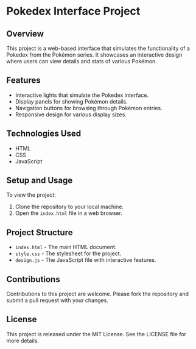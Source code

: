 # Pokedex Interface Project

## Overview
This project is a web-based interface that simulates the functionality of a Pokedex from the Pokémon series. It showcases an interactive design where users can view details and stats of various Pokémon.

## Features
- Interactive lights that simulate the Pokedex interface.
- Display panels for showing Pokémon details.
- Navigation buttons for browsing through Pokémon entries.
- Responsive design for various display sizes.

## Technologies Used
- HTML
- CSS
- JavaScript

## Setup and Usage
To view the project:
1. Clone the repository to your local machine.
2. Open the `index.html` file in a web browser.

## Project Structure
- `index.html` - The main HTML document.
- `style.css` - The stylesheet for the project.
- `design.js` - The JavaScript file with interactive features.

## Contributions
Contributions to this project are welcome. Please fork the repository and submit a pull request with your changes.

## License
This project is released under the MIT License. See the LICENSE file for more details.
